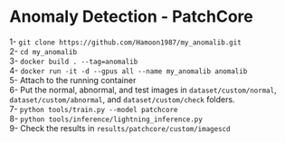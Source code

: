 # Anomaly Detection - PatchCore

1- ```git clone https://github.com/Hamoon1987/my_anomalib.git```  
2- ```cd my_anomalib```  
3- ```docker build . --tag=anomalib```  
4- ```docker run -it -d --gpus all --name my_anomalib anomalib```  
5- Attach to the running container  
6- Put the normal, abnormal, and test images in ```dataset/custom/normal```, ```dataset/custom/abnormal```, and ```dataset/custom/check``` folders.  
7- ```python tools/train.py --model patchcore```  
8- ```python tools/inference/lightning_inference.py```  
9- Check the results in ```results/patchcore/custom/imagescd```  
